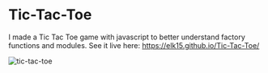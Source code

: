 # Tic-Tac-Toe
I made a Tic Tac Toe game with javascript to better understand factory functions and modules.
See it live here: https://elk15.github.io/Tic-Tac-Toe/

![tic-tac-toe](https://user-images.githubusercontent.com/84975908/232196136-859ffda4-aad6-4196-a993-73d34ac28be4.png)
